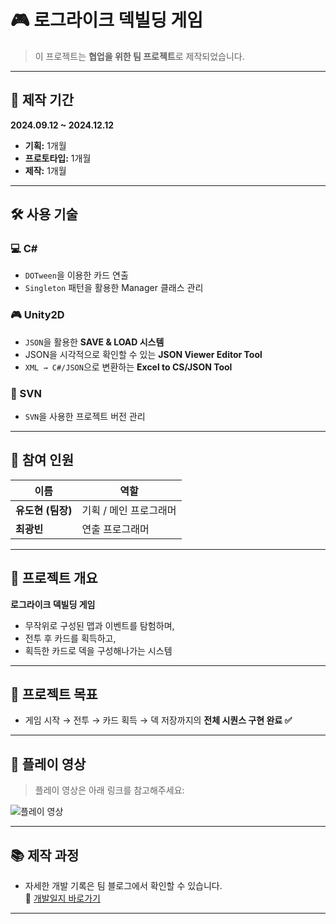 # 🎮 로그라이크 덱빌딩 게임

> 이 프로젝트는 **협업을 위한 팀 프로젝트**로 제작되었습니다.

---

## 📅 제작 기간  
**2024.09.12 ~ 2024.12.12**  
- **기획:** 1개월  
- **프로토타입:** 1개월  
- **제작:** 1개월  

---

## 🛠️ 사용 기술  

### 💻 C#
- `DOTween`을 이용한 카드 연출  
- `Singleton` 패턴을 활용한 Manager 클래스 관리  

### 🎮 Unity2D
- `JSON`을 활용한 **SAVE & LOAD 시스템**  
- JSON을 시각적으로 확인할 수 있는 **JSON Viewer Editor Tool**  
- `XML → C#/JSON`으로 변환하는 **Excel to CS/JSON Tool**  

### 🔁 SVN
- `SVN`을 사용한 프로젝트 버전 관리  

---

## 👥 참여 인원  

| 이름 | 역할 |
|------|------|
| **유도현 (팀장)** | 기획 / 메인 프로그래머 |
| **최광빈** | 연출 프로그래머 |

---

## 🧩 프로젝트 개요  
**로그라이크 덱빌딩 게임**  
- 무작위로 구성된 맵과 이벤트를 탐험하며,  
- 전투 후 카드를 획득하고,  
- 획득한 카드로 덱을 구성해나가는 시스템  

---

## 🎯 프로젝트 목표  
- 게임 시작 → 전투 → 카드 획득 → 덱 저장까지의 **전체 시퀀스 구현 완료 ✅**  

---

## 🎥 플레이 영상  
> 플레이 영상은 아래 링크를 참고해주세요:

![플레이 영상](https://github.com/user-attachments/assets/6a6dc12c-50de-475a-9a8a-a917e402003b)

---

## 📚 제작 과정  
- 자세한 개발 기록은 팀 블로그에서 확인할 수 있습니다.  
🔗 [개발일지 바로가기](https://sites.google.com/view/untildone/home)

---

